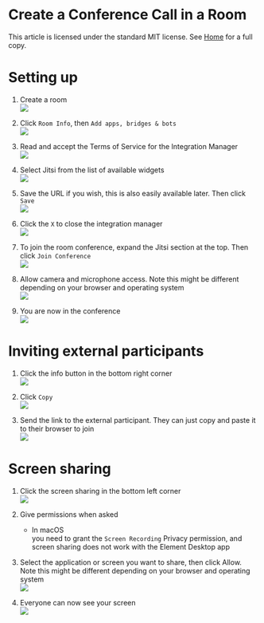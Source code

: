 # Create a Conference Call in a Room

This article is licensed under the standard MIT license. See [Home](index.md) for a full copy.

# Setting up

1. Create a room  
![](images/Screen%20Shot%202020-09-15%20at%203.26.14%20PM.png)

1. Click `Room Info`, then `Add apps, bridges & bots`  
![](images/Screen%20Shot%202020-09-15%20at%203.26.00%20PM.png)

1. Read and accept the Terms of Service for the Integration Manager  
![](images/Screen%20Shot%202020-09-15%20at%203.25.37%20PM.png)

1. Select Jitsi from the list of available widgets  
![](images/Screen%20Shot%202020-09-15%20at%203.28.29%20PM.png)

1. Save the URL if you wish, this is also easily available later. Then click `Save`  
![](images/Screen%20Shot%202020-09-15%20at%203.29.46%20PM.png)

1. Click the `X` to close the integration manager  
![](images/Screen%20Shot%202020-09-15%20at%203.31.11%20PM.png)

1. To join the room conference, expand the Jitsi section at the top. Then click `Join Conference`  
![](images/Screen%20Shot%202020-09-15%20at%203.32.26%20PM.png)

1. Allow camera and microphone access. Note this might be different depending on your browser and operating system  
![](images/Screen%20Shot%202020-09-15%20at%203.36.41%20PM.png)

1. You are now in the conference  
![](images/Screen%20Shot%202020-09-15%20at%203.36.05%20PM.png)


# Inviting external participants

1. Click the info button in the bottom right corner  
![](images/Screen%20Shot%202020-09-15%20at%203.39.08%20PM.png)

1. Click `Copy`  
![](images/Screen%20Shot%202020-09-15%20at%203.39.45%20PM.png)

1. Send the link to the external participant. They can just copy and paste it to their browser to join  
![](images/Screen%20Shot%202020-09-15%20at%203.56.33%20PM.png)


# Screen sharing
1. Click the screen sharing in the bottom left corner  
![](images/Screen%20Shot%202020-09-15%20at%203.58.07%20PM.png)

1. Give permissions when asked
    * In macOS  
        you need to grant the `Screen Recording` Privacy permission, and  
        screen sharing does not work with the Element Desktop app

1. Select the application or screen you want to share, then click Allow. Note this might be different depending on your browser and operating system  
![](images/Screen%20Shot%202020-09-15%20at%204.02.52%20PM.png)

1. Everyone can now see your screen  
![](images/Screen%20Shot%202020-09-15%20at%204.04.44%20PM.png)
